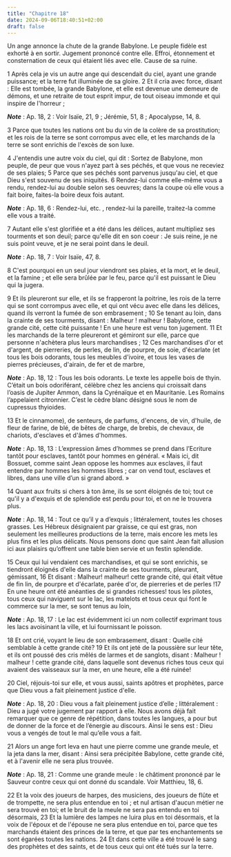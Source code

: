 ```yaml
---
title: "Chapitre 18"
date: 2024-09-06T18:40:51+02:00
draft: false
---
```



Un ange annonce la chute de la grande Babylone.
Le peuple fidèle est exhorté à en sortir.
Jugement prononcé contre elle.
Effroi, étonnement et consternation de ceux qui étaient liés avec elle.
Cause de sa ruine.


1 Après cela je vis un autre ange qui descendait du ciel, ayant une grande puissance; et la terre fut illuminée de sa gloire. 2 Et il cria avec force, disant : Elle est tombée, la grande Babylone, et elle est devenue une demeure de démons, et une retraite de tout esprit impur, de tout oiseau immonde et qui inspire de l'horreur ;

***Note*** :  Ap. 18, 2 : Voir Isaïe, 21, 9 ; Jérémie, 51, 8 ; Apocalypse, 14, 8.

3 Parce que toutes les nations ont bu du vin de la colère de sa prostitution; et les rois de la terre se sont corrompus avec elle, et les marchands de la terre se sont enrichis de l'excès de son luxe.


4 J'entendis une autre voix du ciel, qui dit : Sortez de Babylone, mon peuple, de peur que vous n'ayez part à ses péchés, et que vous ne receviez de ses plaies; 5 Parce que ses péchés sont parvenus jusqu'au ciel, et que Dieu s'est souvenu de ses iniquités. 6 Rendez-lui comme elle-même vous a rendu, rendez-lui au double selon ses oeuvres; dans la coupe où elle vous a fait boire, faites-la boire deux fois autant.

***Note*** :  Ap. 18, 6 : Rendez-lui, etc. , rendez-lui la pareille, traitez-la comme elle vous a traité.

7 Autant elle s'est glorifiée et a été dans les délices, autant multipliez ses tourments et son deuil; parce qu'elle dit en son coeur : Je suis reine, je ne suis point veuve, et je ne serai point dans le deuil.

***Note*** :  Ap. 18, 7 : Voir Isaïe, 47, 8.

8 C'est pourquoi en un seul jour viendront ses plaies, et la mort, et le deuil, et la famine ; et elle sera brûlée par le feu, parce qu'il est puissant le Dieu qui la jugera.


9 Et ils pleureront sur elle, et ils se frapperont la poitrine, les rois de la terre qui se sont corrompus avec elle, et qui ont vécu avec elle dans les délices, quand ils verront la fumée de son embrasement ; 10 Se tenant au loin, dans la crainte de ses tourments, disant : Malheur ! malheur ! Babylone, cette grande cité, cette cité puissante ! En une heure est venu ton jugement. 11 Et les marchands de la terre pleureront et gémiront sur elle, parce que personne n'achètera plus leurs marchandises ; 12 Ces marchandises d'or et d'argent, de pierreries, de perles, de lin, de pourpre, de soie, d'écarlate (et tous les bois odorants, tous les meubles d'ivoire, et tous les vases de pierres précieuses, d'airain, de fer et de marbre,

***Note*** :  Ap. 18, 12 : Tous les bois odorants. Le texte les appelle bois de thyin. C’était un bois odoriférant, célèbre chez les anciens qui croissait dans l’oasis de Jupiter Ammon, dans la Cyrénaïque et en Mauritanie. Les Romains l’appelaient citronnier. C’est le cèdre blanc désigné sous le nom de cupressus thyioides.

13 Et le cinnamome), de senteurs, de parfums, d'encens, de vin, d'huile, de fleur de farine, de blé, de bêtes de charge, de brebis, de chevaux, de chariots, d'esclaves et d'âmes d'hommes.

***Note*** :  Ap. 18, 13 : L’expression âmes d’hommes se prend dans l’Ecriture tantôt pour esclaves, tantôt pour hommes en général. « Mais ici, dit Bossuet, comme saint Jean oppose les hommes aux esclaves, il faut entendre par hommes les hommes libres ; car on vend tout, esclaves et libres, dans une ville d’un si grand abord. »

14 Quant aux fruits si chers à ton âme, ils se sont éloignés de toi; tout ce qu'il y a d'exquis et de splendide est perdu pour toi, et on ne le trouvera plus.

***Note*** :  Ap. 18, 14 : Tout ce qu’il y a d’exquis ; littéralement, toutes les choses grasses. Les Hébreux désignaient par graisse, ce qui est gras, non seulement les meilleures productions de la terre, mais encore les mets les plus fins et les plus délicats. Nous pensons donc que saint Jean fait allusion ici aux plaisirs qu’offrent une table bien servie et un festin splendide.

15 Ceux qui lui vendaient ces marchandises, et qui se sont enrichis, se tiendront éloignés d'elle dans la crainte de ses tourments, pleurant, gémissant, 16 Et disant : Malheur! malheur! cette grande cité, qui était vêtue de fin lin, de pourpre et d'écarlate, parée d'or, de pierreries et de perles !17 En une heure ont été anéanties de si grandes richesses! tous les pilotes, tous ceux qui naviguent sur le lac, les matelots et tous ceux qui font le commerce sur la mer, se sont tenus au loin,

***Note*** :  Ap. 18, 17 : Le lac est évidemment ici un nom collectif exprimant tous les lacs avoisinant la ville, et lui fournissant le poisson.

18 Et ont crié, voyant le lieu de son embrasement, disant : Quelle cité semblable à cette grande cité? 19 Et ils ont jeté de la poussière sur leur tête, et ils ont poussé des cris mêlés de larmes et de sanglots, disant : Malheur ! malheur ! cette grande cité, dans laquelle sont devenus riches tous ceux qui avaient des vaisseaux sur la mer, en une heure, elle a été ruinée!


20 Ciel, réjouis-toi sur elle, et vous aussi, saints apôtres et prophètes, parce que Dieu vous a fait pleinement justice d'elle.

***Note*** :  Ap. 18, 20 : Dieu vous a fait pleinement justice d’elle ; littéralement : Dieu a jugé votre jugement par rapport à elle. Nous avons déjà fait remarquer que ce genre de répétition, dans toutes les langues, a pour but de donner de la force et de l’énergie au discours. Ainsi le sens est : Dieu vous a vengés de tout le mal qu’elle vous a fait.


21 Alors un ange fort leva en haut une pierre comme une grande meule, et la jeta dans la mer, disant : Ainsi sera précipitée Babylone, cette grande cité, et à l'avenir elle ne sera plus trouvée.

***Note*** :  Ap. 18, 21 : Comme une grande meule : le châtiment prononcé par le Sauveur contre ceux qui ont donné du scandale. Voir Matthieu, 18, 6.

22 Et la voix des joueurs de harpes, des musiciens, des joueurs de flûte et de trompette, ne sera plus entendue en toi ; et nul artisan d'aucun métier ne sera trouvé en toi; et le bruit de la meule ne sera pas entendu en toi désormais, 23 Et la lumière des lampes ne luira plus en toi désormais, et la voix de l'époux et de l'épouse ne sera plus entendue en toi, parce que tes marchands étaient des princes de la terre, et que par tes enchantements se sont égarées toutes les nations. 24 Et dans cette ville a été trouvé le sang des prophètes et des saints, et de tous ceux qui ont été tués sur la terre.

